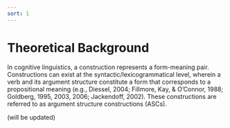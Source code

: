 ```yaml
---
sort: 1
---
```


# Theoretical Background

In cognitive linguistics, a construction represents a form-meaning pair. Constructions can exist at the syntactic/lexicogrammatical level, wherein a verb and its argument structure constitute a form that corresponds to a propositional meaning (e.g., Diessel, 2004; Fillmore, Kay, & O’Connor, 1988; Goldberg, 1995, 2003, 2006; Jackendoff, 2002). These constructions are referred to as argument structure constructions (ASCs).

(will be updated)
